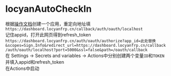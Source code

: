 # locyanAutoCheckIn
根据[操作文档](./https://docs.locyanfrp.cn/api/doc-5617190)创建一个应用，重定向地址填`https://dashboard.locyanfrp.cn/callback/auth/oauth/localhost`<br>
记住appid，打开此网页得到refresh_token `https://dashboard.locyanfrp.cn/auth/oauth/authorize?app_id=此处替换&scopes=Sign.Info&redirect_url=https://dashboard.locyanfrp.cn/callback/auth/oauth/localhost?port=5000&ssl=false&path=/oauth/callback`<br>
在 Settings → Secrets and variables → Actions中分别创建两个变量`ID`和`TOKEN`并填入appid和refresh_token<br>
在Actions中启动

